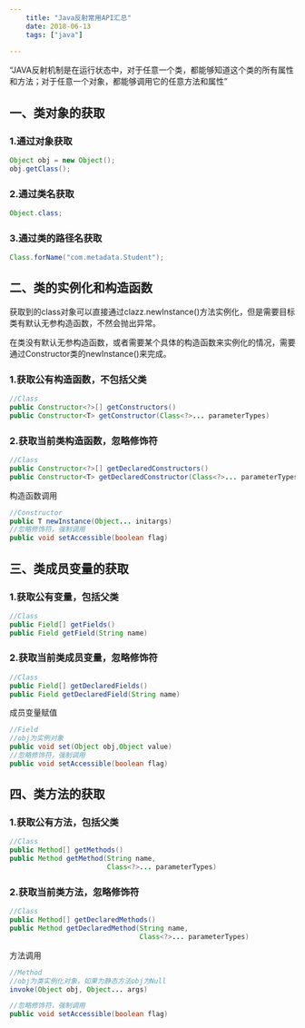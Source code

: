 ```yaml
---
    title: "Java反射常用API汇总"
    date: 2018-06-13
    tags: ["java"]
    
---
```


“JAVA反射机制是在运行状态中，对于任意一个类，都能够知道这个类的所有属性和方法；对于任意一个对象，都能够调用它的任意方法和属性”

 

## 一、类对象的获取

### 1.通过对象获取

```java
Object obj = new Object();
obj.getClass();
```
### 2.通过类名获取

```java
Object.class;
```
### 3.通过类的路径名获取

```java
Class.forName("com.metadata.Student");
```
 

## 二、类的实例化和构造函数

获取到的class对象可以直接通过clazz.newInstance()方法实例化，但是需要目标类有默认无参构造函数，不然会抛出异常。

在类没有默认无参构造函数，或者需要某个具体的构造函数来实例化的情况，需要通过Constructor类的newInstance()来完成。

 

### 1.获取公有构造函数，不包括父类

```java
//Class
public Constructor<?>[] getConstructors() 
public Constructor<T> getConstructor(Class<?>... parameterTypes)
```
### 2.获取当前类构造函数，忽略修饰符

```java
//Class
public Constructor<?>[] getDeclaredConstructors()
public Constructor<T> getDeclaredConstructor(Class<?>... parameterTypes)
```
构造函数调用

```java
//Constructor
public T newInstance(Object... initargs)
//忽略修饰符，强制调用
public void setAccessible(boolean flag)
```
 

## 三、类成员变量的获取

### 1.获取公有变量，包括父类

```java
//Class
public Field[] getFields()
public Field getField(String name)
```
### 2.获取当前类成员变量，忽略修饰符

```java
//Class
public Field[] getDeclaredFields()
public Field getDeclaredField(String name)
```
成员变量赋值

```java
//Field
//obj为实例对象
public void set(Object obj,Object value)
//忽略修饰符，强制调用
public void setAccessible(boolean flag)
```
 

## 四、类方法的获取

### 1.获取公有方法，包括父类

```java
//Class
public Method[] getMethods()
public Method getMethod(String name,
                        Class<?>... parameterTypes)
```
### 2.获取当前类方法，忽略修饰符

```java
//Class
public Method[] getDeclaredMethods()
public Method getDeclaredMethod(String name,
                                Class<?>... parameterTypes)
```
方法调用

```java
//Method
//obj为类实例化对象，如果为静态方法obj为Null
invoke(Object obj, Object... args)

//忽略修饰符，强制调用
public void setAccessible(boolean flag)
```